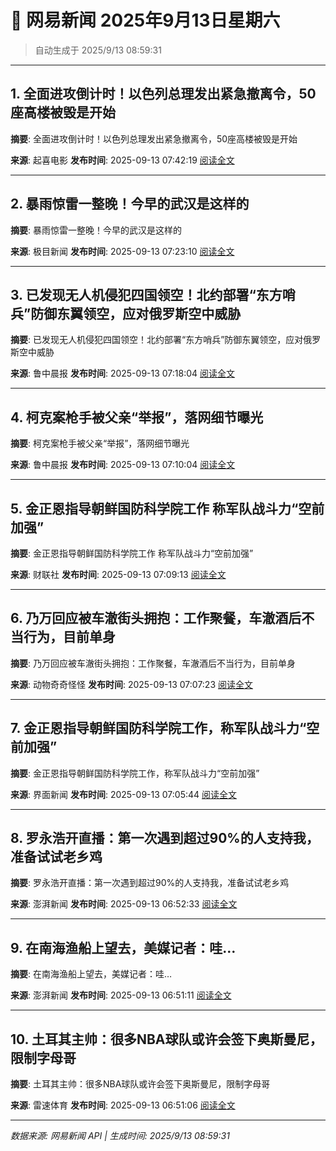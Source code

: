 # 📰 网易新闻 2025年9月13日星期六

> 自动生成于 2025/9/13 08:59:31

---

## 1. 全面进攻倒计时！以色列总理发出紧急撤离令，50座高楼被毁是开始

**摘要**: 全面进攻倒计时！以色列总理发出紧急撤离令，50座高楼被毁是开始

**来源**: 起喜电影
**发布时间**: 2025-09-13 07:42:19
[阅读全文](https://m.163.com/news/article/K9APA96L055616WO.html)

---

## 2. 暴雨惊雷一整晚！今早的武汉是这样的

**摘要**: 暴雨惊雷一整晚！今早的武汉是这样的

**来源**: 极目新闻
**发布时间**: 2025-09-13 07:23:10
[阅读全文](https://m.163.com/news/article/K9AO76UO053469LG.html)

---

## 3. 已发现无人机侵犯四国领空！北约部署“东方哨兵”防御东翼领空，应对俄罗斯空中威胁

**摘要**: 已发现无人机侵犯四国领空！北约部署“东方哨兵”防御东翼领空，应对俄罗斯空中威胁

**来源**: 鲁中晨报
**发布时间**: 2025-09-13 07:18:04
[阅读全文](https://m.163.com/news/article/K9ANTRRE0530JPVV.html)

---

## 4. 柯克案枪手被父亲“举报”，落网细节曝光

**摘要**: 柯克案枪手被父亲“举报”，落网细节曝光

**来源**: 鲁中晨报
**发布时间**: 2025-09-13 07:10:04
[阅读全文](https://m.163.com/news/article/K9ANF73M0530JPVV.html)

---

## 5. 金正恩指导朝鲜国防科学院工作 称军队战斗力“空前加强”

**摘要**: 金正恩指导朝鲜国防科学院工作 称军队战斗力“空前加强”

**来源**: 财联社
**发布时间**: 2025-09-13 07:09:13
[阅读全文](https://m.163.com/news/article/K9ANDM0S05198CJN.html)

---

## 6. 乃万回应被车澈街头拥抱：工作聚餐，车澈酒后不当行为，目前单身

**摘要**: 乃万回应被车澈街头拥抱：工作聚餐，车澈酒后不当行为，目前单身

**来源**: 动物奇奇怪怪
**发布时间**: 2025-09-13 07:07:23
[阅读全文](https://m.163.com/news/article/K9ANAAA7055616XW.html)

---

## 7. 金正恩指导朝鲜国防科学院工作，称军队战斗力“空前加强”

**摘要**: 金正恩指导朝鲜国防科学院工作，称军队战斗力“空前加强”

**来源**: 界面新闻
**发布时间**: 2025-09-13 07:05:44
[阅读全文](https://m.163.com/news/article/K9AN78L00534A4SC.html)

---

## 8. 罗永浩开直播：第一次遇到超过90%的人支持我，准备试试老乡鸡

**摘要**: 罗永浩开直播：第一次遇到超过90%的人支持我，准备试试老乡鸡

**来源**: 澎湃新闻
**发布时间**: 2025-09-13 06:52:33
[阅读全文](https://m.163.com/news/article/K9AMF51K0001899O.html)

---

## 9. 在南海渔船上望去，美媒记者：哇…

**摘要**: 在南海渔船上望去，美媒记者：哇…

**来源**: 澎湃新闻
**发布时间**: 2025-09-13 06:51:11
[阅读全文](https://m.163.com/news/article/K9AMCKP10001899O.html)

---

## 10. 土耳其主帅：很多NBA球队或许会签下奥斯曼尼，限制字母哥

**摘要**: 土耳其主帅：很多NBA球队或许会签下奥斯曼尼，限制字母哥

**来源**: 雷速体育
**发布时间**: 2025-09-13 06:51:06
[阅读全文](https://m.163.com/news/article/K9AMCG8N0529DS7F.html)

---

*数据来源: 网易新闻 API | 生成时间: 2025/9/13 08:59:31*